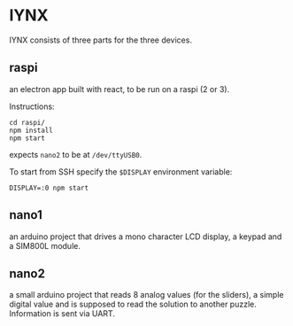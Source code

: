 IYNX
====

IYNX consists of three parts for the three devices.

raspi
-----
an electron app built with react, to be run on a raspi (2 or 3).

Instructions:

    cd raspi/
    npm install
    npm start

expects `nano2` to be at `/dev/ttyUSB0`.

To start from SSH specify the `$DISPLAY` environment variable:

    DISPLAY=:0 npm start

nano1
-----
an arduino project that drives a mono character LCD display, a keypad
and a SIM800L module.

nano2
-----
a small arduino project that reads 8 analog values (for the sliders),
a simple digital value and is supposed to read the solution to another puzzle.
Information is sent via UART.
